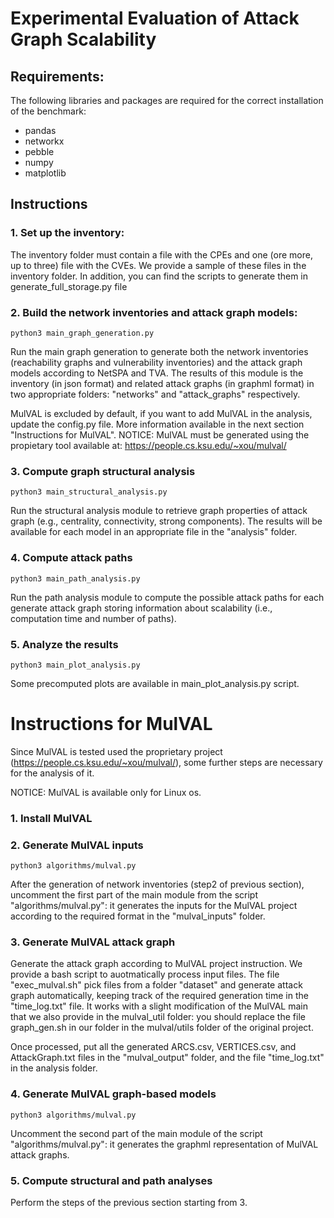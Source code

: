 # Experimental Evaluation of Attack Graph Scalability

## Requirements:

The following libraries and packages are required for the correct installation of the benchmark:

- pandas
- networkx
- pebble
- numpy
- matplotlib

## Instructions

### 1. Set up the inventory:

The inventory folder must contain a file with the CPEs and one (ore more, up to three) file with the CVEs. We provide a sample of these files in the inventory folder. In addition, you can find the scripts to generate them in generate_full_storage.py file

### 2. Build the network inventories and attack graph models:

```
python3 main_graph_generation.py
```

Run the main graph generation to generate both the network inventories (reachability graphs and vulnerability inventories) and the attack graph models according to NetSPA and TVA. The results of this module is the inventory (in json format) and related attack graphs (in graphml format) in two appropriate folders: "networks" and "attack_graphs" respectively.

MulVAL is excluded by default, if you want to add MulVAL in the analysis, update the config.py file. More information available in the next section "Instructions for MulVAL".
NOTICE: MulVAL must be generated using the propietary tool available at: https://people.cs.ksu.edu/~xou/mulval/

### 3. Compute graph structural analysis

```
python3 main_structural_analysis.py
```

Run the structural analysis module to retrieve graph properties of attack graph (e.g., centrality, connectivity, strong components). The results will be available for each model in an appropriate file in the "analysis" folder.

### 4. Compute attack paths

```
python3 main_path_analysis.py
```

Run the path analysis module to compute the possible attack paths for each generate attack graph storing information about scalability (i.e., computation time and number of paths).

### 5. Analyze the results

```
python3 main_plot_analysis.py
```

Some precomputed plots are available in main_plot_analysis.py script.

# Instructions for MulVAL

Since MulVAL is tested used the proprietary project (https://people.cs.ksu.edu/~xou/mulval/), some further steps are necessary for the analysis of it.

NOTICE: MulVAL is available only for Linux os.

### 1. Install MulVAL

### 2. Generate MulVAL inputs

```
python3 algorithms/mulval.py
```

After the generation of network inventories (step2 of previous section), uncomment the first part of the main module from the script "algorithms/mulval.py": it generates the inputs for the MulVAL project according to the required format in the "mulval_inputs" folder.

### 3. Generate MulVAL attack graph

Generate the attack graph according to MulVAL project instruction. We provide a bash script to auotmatically process input files. The file "exec_mulval.sh" pick files from a folder "dataset" and generate attack graph automatically, keeping track of the required generation time in the "time_log.txt" file. It works with a slight modification of the MulVAL main that we also provide in the mulval_util folder: you should replace the file graph_gen.sh in our folder in the mulval/utils folder of the original project.

Once processed, put all the generated ARCS.csv, VERTICES.csv, and AttackGraph.txt files in the "mulval_output" folder, and the file "time_log.txt" in the analysis folder.

### 4. Generate MulVAL graph-based models

```
python3 algorithms/mulval.py
```

Uncomment the second part of the main module of the script "algorithms/mulval.py": it generates the graphml representation of MulVAL attack graphs.

### 5. Compute structural and path analyses

Perform the steps of the previous section starting from 3.
